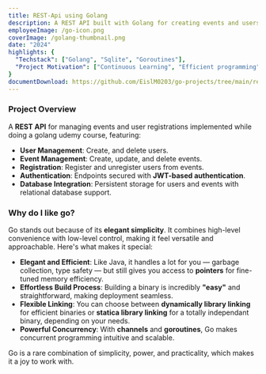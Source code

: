 ```yaml
---
title: REST-Api using Golang
description: A REST API built with Golang for creating events and users.
employeeImage: /go-icon.png
coverImage: /golang-thumbnail.png
date: "2024"
highlights: {
  "Techstack": ["Golang", "Sqlite", "Goroutines"],
  "Project Motivation": ["Continuous Learning", "Efficient programming"]
}
documentDownload: https://github.com/EislM0203/go-projects/tree/main/rest-api
---
```


### Project Overview
A **REST API** for managing events and user registrations implemented while doing a golang udemy course, featuring:
- **User Management**: Create, and delete users.
- **Event Management**: Create, update, and delete events.
- **Registration**: Register and unregister users from events.
- **Authentication**: Endpoints secured with **JWT-based authentication**.
- **Database Integration**: Persistent storage for users and events with relational database support.

### Why do I like go?
Go stands out because of its **elegant simplicity**. It combines high-level convenience with low-level control, making it feel versatile and approachable. Here's what makes it special:

- **Elegant and Efficient**: Like Java, it handles a lot for you — garbage collection, type safety — but still gives you access to **pointers** for fine-tuned memory efficiency.
- **Effortless Build Process**: Building a binary is incredibly **"easy"** and straightforward, making deployment seamless.
- **Flexible Linking**: You can choose between **dynamically library linking** for efficient binaries or **statica library linking** for a totally independant binary, depending on your needs.
- **Powerful Concurrency**: With **channels** and **goroutines**, Go makes concurrent programming intuitive and scalable.

Go is a rare combination of simplicity, power, and practicality, which makes it a joy to work with.
